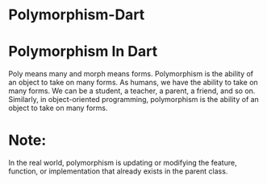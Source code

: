 # Polymorphism-Dart

# Polymorphism In Dart
Poly means many and morph means forms. 
Polymorphism is the ability of an object to take on many forms.
As humans, we have the ability to take on many forms.
We can be a student, a teacher, a parent, a friend, and so on.
Similarly, in object-oriented programming, polymorphism is the ability of an object to take on many forms.

# Note: 
In the real world, polymorphism is updating or modifying the feature, function, or implementation that already exists in the parent class.
